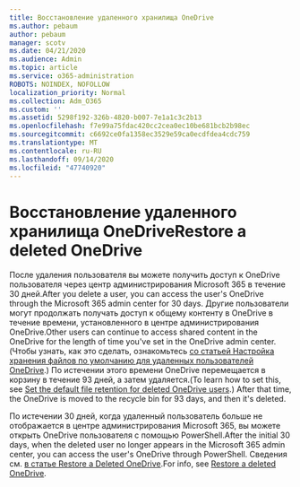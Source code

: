 ```yaml
---
title: Восстановление удаленного хранилища OneDrive
ms.author: pebaum
author: pebaum
manager: scotv
ms.date: 04/21/2020
ms.audience: Admin
ms.topic: article
ms.service: o365-administration
ROBOTS: NOINDEX, NOFOLLOW
localization_priority: Normal
ms.collection: Adm_O365
ms.custom: ''
ms.assetid: 5298f192-326b-4820-b007-7e1a1c3c2b13
ms.openlocfilehash: f7e99a75fdac420cc2cea0ec10be681bcb2b98ec
ms.sourcegitcommit: c6692ce0fa1358ec3529e59ca0ecdfdea4cdc759
ms.translationtype: MT
ms.contentlocale: ru-RU
ms.lasthandoff: 09/14/2020
ms.locfileid: "47740920"
---
```

# <a name="restore-a-deleted-onedrive"></a><span data-ttu-id="71961-102">Восстановление удаленного хранилища OneDrive</span><span class="sxs-lookup"><span data-stu-id="71961-102">Restore a deleted OneDrive</span></span>

<span data-ttu-id="71961-103">После удаления пользователя вы можете получить доступ к OneDrive пользователя через центр администрирования Microsoft 365 в течение 30 дней.</span><span class="sxs-lookup"><span data-stu-id="71961-103">After you delete a user, you can access the user's OneDrive through the Microsoft 365 admin center for 30 days.</span></span> <span data-ttu-id="71961-104">Другие пользователи могут продолжать получать доступ к общему контенту в OneDrive в течение времени, установленного в центре администрирования OneDrive.</span><span class="sxs-lookup"><span data-stu-id="71961-104">Other users can continue to access shared content in the OneDrive for the length of time you've set in the OneDrive admin center.</span></span> <span data-ttu-id="71961-105">(Чтобы узнать, как это сделать, ознакомьтесь [со статьей Настройка хранения файлов по умолчанию для удаленных пользователей OneDrive](https://go.microsoft.com/fwlink/?linkid=874267).) По истечении этого времени OneDrive перемещается в корзину в течение 93 дней, а затем удаляется.</span><span class="sxs-lookup"><span data-stu-id="71961-105">(To learn how to set this, see [Set the default file retention for deleted OneDrive users](https://go.microsoft.com/fwlink/?linkid=874267).) After that time, the OneDrive is moved to the recycle bin for 93 days, and then it's deleted.</span></span>
  
<span data-ttu-id="71961-106">По истечении 30 дней, когда удаленный пользователь больше не отображается в центре администрирования Microsoft 365, вы можете открыть OneDrive пользователя с помощью PowerShell.</span><span class="sxs-lookup"><span data-stu-id="71961-106">After the initial 30 days, when the deleted user no longer appears in the Microsoft 365 admin center, you can access the user's OneDrive through PowerShell.</span></span> <span data-ttu-id="71961-107">Сведения см. [в статье Restore a Deleted OneDrive](https://go.microsoft.com/fwlink/?linkid=874269).</span><span class="sxs-lookup"><span data-stu-id="71961-107">For info, see [Restore a deleted OneDrive](https://go.microsoft.com/fwlink/?linkid=874269).</span></span>
  

